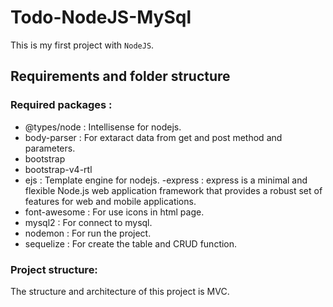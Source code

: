 # Todo-NodeJS-MySql
 This is my first project with `NodeJS`.

## Requirements and folder structure
### Required packages :
- @types/node : Intellisense for nodejs.
- body-parser : For extaract data from get and post method and parameters.
- bootstrap
- bootstrap-v4-rtl
- ejs : Template engine for nodejs.
-express : express is a minimal and flexible Node.js web application framework that provides a robust set of features for web and mobile applications.
- font-awesome : For use icons in html page.
- mysql2 : For connect to mysql.
- nodemon : For run the project.
- sequelize : For create the table and CRUD function.
### Project structure:
The structure and architecture of this project is MVC.
